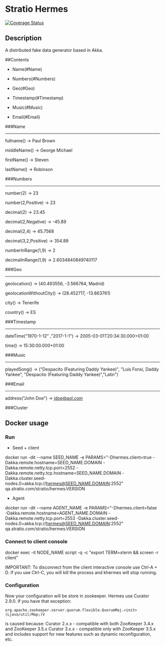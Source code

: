 # Stratio Hermes

[![Coverage Status](https://coveralls.io/repos/github/Stratio/Hermes/badge.svg?branch=master)](https://coveralls.io/github/Stratio/Hermes?branch=master)

## Description
A distributed fake data generator based in Akka.

##Contents

- Name(#Name)

- Numbers(#Numbers)

- Geo(#Geo)

- Timestamp(#Timestamp)

- Music(#Music)

- Email(#Email)

###Name

-------

fullname() → Paul Brown

middleName() → George Michael

firstName() → Steven

lastName() → Robinson

###Numbers

----------
number(2) → 23

number(2,Positive) → 23

decimal(2) → 23.45

decimal(2,Negative) → -45.89

decimal(2,4) → 45.7568

decimal(3,2,Positive) → 354.89

numberInRange(1,9) → 2

decimalInRange(1,9) → 2.6034840849740117

###Geo
______

geolocation() → (40.493556, -3.566764, Madrid)

geolocationWithoutCity() → (28.452717, -13.863761)

city() → Tenerife

country() → ES

###Timestamp
____________

dateTime("1970-1-12" ,"2017-1-1") → 2005-03-01T20:34:30.000+01:00

time() → 15:30:00.000+01:00

###Music
________

playedSong() → ("Despacito (Featuring Daddy Yankee)", "Luis Fonsi, Daddy Yankee", "Despacito (Featuring Daddy Yankee)","Latin")

###Email
________

address("John Doe") -> jdoe@aol.com


###Cluster


## Docker usage

### Run 

* Seed + client

docker run -dit --name SEED_NAME -e PARAMS="-Dhermes.client=true -Dakka.remote.hostname=SEED_NAME.DOMAIN -Dakka.remote.netty.tcp.port=2552 -Dakka.remote.netty.tcp.hostname=SEED_NAME.DOMAIN -Dakka.cluster.seed-nodes.0=akka.tcp://hermes@SEED_NAME.DOMAIN:2552" qa.stratio.com/stratio/hermes:VERSION

* Agent

docker run -dit --name AGENT_NAME -e PARAMS="-Dhermes.client=false -Dakka.remote.hostname=AGENT_NAME.DOMAIN -Dakka.remote.netty.tcp.port=2553 -Dakka.cluster.seed-nodes.0=akka.tcp://hermes@SEED_NAME.DOMAIN:2552" qa.stratio.com/stratio/hermes:VERSION

### Connect to client console

docker exec -it NODE_NAME script -q -c "export TERM=xterm && screen -r client"

IMPORTANT: To disconnect from the client interactive console use Ctrl-A + D. If you use Ctrl-C, you will kill the process and khermes will stop running.  

### Configuration

Now your configuration will be store in zookeeper.
Hermes use Curator 2.9.0. If you have that exception:

 `org.apache.zookeeper.server.quorum.flexible.QuorumMaj.<init>(Ljava/util/Map;)V`

is caused because:
Curator 2.x.x - compatible with both ZooKeeper 3.4.x and ZooKeeper 3.5.x
Curator 3.x.x - compatible only with ZooKeeper 3.5.x and includes support for new features such as dynamic reconfiguration, etc.
